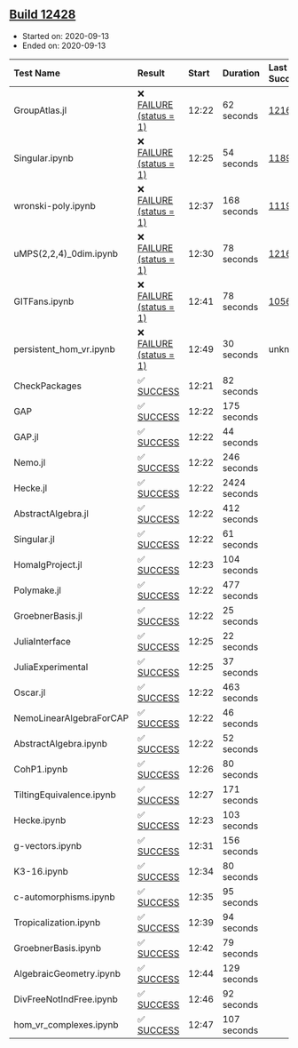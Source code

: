 ## [Build 12428](https://oscarci.mathematik.uni-kl.de/job/oscar/12428/)

* Started on: 2020-09-13
* Ended on: 2020-09-13

| Test Name    | Result | Start | Duration | Last Success | First Failure |
|:-------------|:-------|:------|:---------|:-------------|:--------------|
| GroupAtlas.jl | ❌ [FAILURE (status = 1)](https://oscarci.mathematik.uni-kl.de/job/oscar/12428/artifact/logs/build-12428/GroupAtlas.jl.log) | 12:22 | 62 seconds | [12167](https://oscarci.mathematik.uni-kl.de/job/oscar/12167/) | [12168](https://oscarci.mathematik.uni-kl.de/job/oscar/12168/) |
| Singular.ipynb | ❌ [FAILURE (status = 1)](https://oscarci.mathematik.uni-kl.de/job/oscar/12428/artifact/logs/build-12428/Singular.ipynb.log) | 12:25 | 54 seconds | [11893](https://oscarci.mathematik.uni-kl.de/job/oscar/11893/) | [11894](https://oscarci.mathematik.uni-kl.de/job/oscar/11894/) |
| wronski-poly.ipynb | ❌ [FAILURE (status = 1)](https://oscarci.mathematik.uni-kl.de/job/oscar/12428/artifact/logs/build-12428/wronski-poly.ipynb.log) | 12:37 | 168 seconds | [11192](https://oscarci.mathematik.uni-kl.de/job/oscar/11192/) | [11193](https://oscarci.mathematik.uni-kl.de/job/oscar/11193/) |
| uMPS(2,2,4)_0dim.ipynb | ❌ [FAILURE (status = 1)](https://oscarci.mathematik.uni-kl.de/job/oscar/12428/artifact/logs/build-12428/uMPS-2-2-4-_0dim.ipynb.log) | 12:30 | 78 seconds | [12167](https://oscarci.mathematik.uni-kl.de/job/oscar/12167/) | [12168](https://oscarci.mathematik.uni-kl.de/job/oscar/12168/) |
| GITFans.ipynb | ❌ [FAILURE (status = 1)](https://oscarci.mathematik.uni-kl.de/job/oscar/12428/artifact/logs/build-12428/GITFans.ipynb.log) | 12:41 | 78 seconds | [10566](https://oscarci.mathematik.uni-kl.de/job/oscar/10566/) | [10567](https://oscarci.mathematik.uni-kl.de/job/oscar/10567/) |
| persistent_hom_vr.ipynb | ❌ [FAILURE (status = 1)](https://oscarci.mathematik.uni-kl.de/job/oscar/12428/artifact/logs/build-12428/persistent_hom_vr.ipynb.log) | 12:49 | 30 seconds | unknown | unknown |
| CheckPackages | ✅ [SUCCESS](https://oscarci.mathematik.uni-kl.de/job/oscar/12428/artifact/logs/build-12428/CheckPackages.log) | 12:21 | 82 seconds |  |  |
| GAP | ✅ [SUCCESS](https://oscarci.mathematik.uni-kl.de/job/oscar/12428/artifact/logs/build-12428/GAP.log) | 12:22 | 175 seconds |  |  |
| GAP.jl | ✅ [SUCCESS](https://oscarci.mathematik.uni-kl.de/job/oscar/12428/artifact/logs/build-12428/GAP.jl.log) | 12:22 | 44 seconds |  |  |
| Nemo.jl | ✅ [SUCCESS](https://oscarci.mathematik.uni-kl.de/job/oscar/12428/artifact/logs/build-12428/Nemo.jl.log) | 12:22 | 246 seconds |  |  |
| Hecke.jl | ✅ [SUCCESS](https://oscarci.mathematik.uni-kl.de/job/oscar/12428/artifact/logs/build-12428/Hecke.jl.log) | 12:22 | 2424 seconds |  |  |
| AbstractAlgebra.jl | ✅ [SUCCESS](https://oscarci.mathematik.uni-kl.de/job/oscar/12428/artifact/logs/build-12428/AbstractAlgebra.jl.log) | 12:22 | 412 seconds |  |  |
| Singular.jl | ✅ [SUCCESS](https://oscarci.mathematik.uni-kl.de/job/oscar/12428/artifact/logs/build-12428/Singular.jl.log) | 12:22 | 61 seconds |  |  |
| HomalgProject.jl | ✅ [SUCCESS](https://oscarci.mathematik.uni-kl.de/job/oscar/12428/artifact/logs/build-12428/HomalgProject.jl.log) | 12:23 | 104 seconds |  |  |
| Polymake.jl | ✅ [SUCCESS](https://oscarci.mathematik.uni-kl.de/job/oscar/12428/artifact/logs/build-12428/Polymake.jl.log) | 12:22 | 477 seconds |  |  |
| GroebnerBasis.jl | ✅ [SUCCESS](https://oscarci.mathematik.uni-kl.de/job/oscar/12428/artifact/logs/build-12428/GroebnerBasis.jl.log) | 12:22 | 25 seconds |  |  |
| JuliaInterface | ✅ [SUCCESS](https://oscarci.mathematik.uni-kl.de/job/oscar/12428/artifact/logs/build-12428/JuliaInterface.log) | 12:25 | 22 seconds |  |  |
| JuliaExperimental | ✅ [SUCCESS](https://oscarci.mathematik.uni-kl.de/job/oscar/12428/artifact/logs/build-12428/JuliaExperimental.log) | 12:25 | 37 seconds |  |  |
| Oscar.jl | ✅ [SUCCESS](https://oscarci.mathematik.uni-kl.de/job/oscar/12428/artifact/logs/build-12428/Oscar.jl.log) | 12:22 | 463 seconds |  |  |
| NemoLinearAlgebraForCAP | ✅ [SUCCESS](https://oscarci.mathematik.uni-kl.de/job/oscar/12428/artifact/logs/build-12428/NemoLinearAlgebraForCAP.log) | 12:22 | 46 seconds |  |  |
| AbstractAlgebra.ipynb | ✅ [SUCCESS](https://oscarci.mathematik.uni-kl.de/job/oscar/12428/artifact/logs/build-12428/AbstractAlgebra.ipynb.log) | 12:22 | 52 seconds |  |  |
| CohP1.ipynb | ✅ [SUCCESS](https://oscarci.mathematik.uni-kl.de/job/oscar/12428/artifact/logs/build-12428/CohP1.ipynb.log) | 12:26 | 80 seconds |  |  |
| TiltingEquivalence.ipynb | ✅ [SUCCESS](https://oscarci.mathematik.uni-kl.de/job/oscar/12428/artifact/logs/build-12428/TiltingEquivalence.ipynb.log) | 12:27 | 171 seconds |  |  |
| Hecke.ipynb | ✅ [SUCCESS](https://oscarci.mathematik.uni-kl.de/job/oscar/12428/artifact/logs/build-12428/Hecke.ipynb.log) | 12:23 | 103 seconds |  |  |
| g-vectors.ipynb | ✅ [SUCCESS](https://oscarci.mathematik.uni-kl.de/job/oscar/12428/artifact/logs/build-12428/g-vectors.ipynb.log) | 12:31 | 156 seconds |  |  |
| K3-16.ipynb | ✅ [SUCCESS](https://oscarci.mathematik.uni-kl.de/job/oscar/12428/artifact/logs/build-12428/K3-16.ipynb.log) | 12:34 | 80 seconds |  |  |
| c-automorphisms.ipynb | ✅ [SUCCESS](https://oscarci.mathematik.uni-kl.de/job/oscar/12428/artifact/logs/build-12428/c-automorphisms.ipynb.log) | 12:35 | 95 seconds |  |  |
| Tropicalization.ipynb | ✅ [SUCCESS](https://oscarci.mathematik.uni-kl.de/job/oscar/12428/artifact/logs/build-12428/Tropicalization.ipynb.log) | 12:39 | 94 seconds |  |  |
| GroebnerBasis.ipynb | ✅ [SUCCESS](https://oscarci.mathematik.uni-kl.de/job/oscar/12428/artifact/logs/build-12428/GroebnerBasis.ipynb.log) | 12:42 | 79 seconds |  |  |
| AlgebraicGeometry.ipynb | ✅ [SUCCESS](https://oscarci.mathematik.uni-kl.de/job/oscar/12428/artifact/logs/build-12428/AlgebraicGeometry.ipynb.log) | 12:44 | 129 seconds |  |  |
| DivFreeNotIndFree.ipynb | ✅ [SUCCESS](https://oscarci.mathematik.uni-kl.de/job/oscar/12428/artifact/logs/build-12428/DivFreeNotIndFree.ipynb.log) | 12:46 | 92 seconds |  |  |
| hom_vr_complexes.ipynb | ✅ [SUCCESS](https://oscarci.mathematik.uni-kl.de/job/oscar/12428/artifact/logs/build-12428/hom_vr_complexes.ipynb.log) | 12:47 | 107 seconds |  |  |
